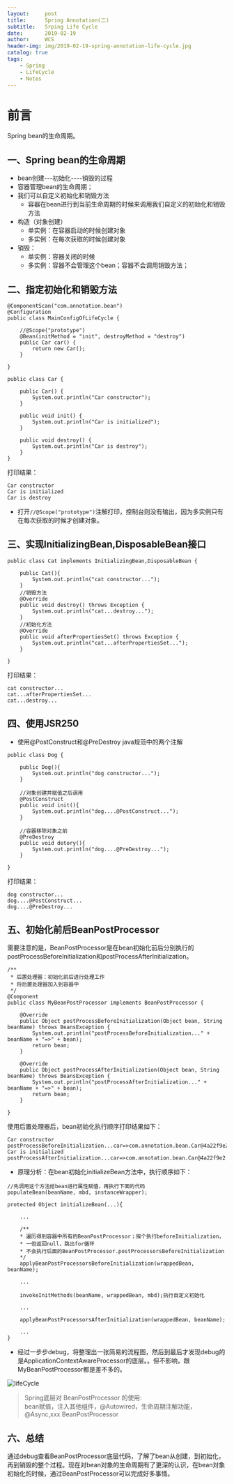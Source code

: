 ```yaml
---
layout:     post
title:      Spring Annotation(二)
subtitle:   Srping Life Cycle
date:       2019-02-19
author:     WCS
header-img: img/2019-02-19-spring-annotation-life-cycle.jpg
catalog: true
tags:
    - Spring
    - LifeCycle
    - Notes
---
```


# 前言
Spring bean的生命周期。

## 一、Spring bean的生命周期

* bean创建---初始化----销毁的过程  
* 容器管理bean的生命周期；
* 我们可以自定义初始化和销毁方法
   * 容器在bean进行到当前生命周期的时候来调用我们自定义的初始化和销毁方法
* 构造（对象创建）
   * 单实例：在容器启动的时候创建对象
   * 多实例：在每次获取的时候创建对象
* 销毁：
   * 单实例：容器关闭的时候
   * 多实例：容器不会管理这个bean；容器不会调用销毁方法；

## 二、指定初始化和销毁方法

```
@ComponentScan("com.annotation.bean")
@Configuration
public class MainConfigOfLifeCycle {

    //@Scope("prototype")
    @Bean(initMethod = "init", destroyMethod = "destroy")
    public Car car() {
        return new Car();
    }

}
```  

```
public class Car {

    public Car() {
        System.out.println("Car constructor");
    }

    public void init() {
        System.out.println("Car is initialized");
    }

    public void destroy() {
        System.out.println("Car is destroy");
    }
}

```  
打印结果：  
```
Car constructor
Car is initialized
Car is destroy
```  
* 打开`//@Scope("prototype")`注解打印，控制台则没有输出，因为多实例只有在每次获取的时候才创建对象。

## 三、实现InitializingBean,DisposableBean接口

```
public class Cat implements InitializingBean,DisposableBean {
	
	public Cat(){
		System.out.println("cat constructor...");
	}
    //销毁方法
	@Override
	public void destroy() throws Exception {
		System.out.println("cat...destroy...");
	}
    //初始化方法
	@Override
	public void afterPropertiesSet() throws Exception {
		System.out.println("cat...afterPropertiesSet...");
	}

}
```  
打印结果：  
```
cat constructor...
cat...afterPropertiesSet...
cat...destroy...
```

## 四、使用JSR250

* 使用@PostConstruct和@PreDestroy java规范中的两个注解

```
public class Dog {

    public Dog(){
        System.out.println("dog constructor...");
    }

    //对象创建并赋值之后调用
    @PostConstruct
    public void init(){
        System.out.println("dog....@PostConstruct...");
    }

    //容器移除对象之前
    @PreDestroy
    public void detory(){
        System.out.println("dog....@PreDestroy...");
    }

}
```  
打印结果：  
```
dog constructor...
dog....@PostConstruct...
dog....@PreDestroy...
```

## 五、初始化前后BeanPostProcessor
需要注意的是，BeanPostProcessor是在bean初始化前后分别执行的postProcessBeforeInitialization和postProcessAfterInitialization。

```
/**
 * 后置处理器：初始化前后进行处理工作
 * 将后置处理器加入到容器中
 */
@Component
public class MyBeanPostProcessor implements BeanPostProcessor {

    @Override
    public Object postProcessBeforeInitialization(Object bean, String beanName) throws BeansException {
        System.out.println("postProcessBeforeInitialization..." + beanName + "=>" + bean);
        return bean;
    }

    @Override
    public Object postProcessAfterInitialization(Object bean, String beanName) throws BeansException {
        System.out.println("postProcessAfterInitialization..." + beanName + "=>" + bean);
        return bean;
    }

}
```  
使用后置处理器后，bean初始化执行顺序打印结果如下：  
```
Car constructor
postProcessBeforeInitialization...car=>com.annotation.bean.Car@4a22f9e2
Car is initialized
postProcessAfterInitialization...car=>com.annotation.bean.Car@4a22f9e2
```  

* 原理分析：在bean初始化initializeBean方法中，执行顺序如下：  

```
//先调用这个方法给bean进行属性赋值，再执行下面的代码
populateBean(beanName, mbd, instanceWrapper);
```  

```
protected Object initializeBean(...){

    ...

    /**
    * 遍历得到容器中所有的BeanPostProcessor；挨个执行beforeInitialization，
    * 一但返回null，跳出for循环
    * 不会执行后面的BeanPostProcessor.postProcessorsBeforeInitialization
    */
    applyBeanPostProcessorsBeforeInitialization(wrappedBean, beanName);

    ...

    invokeInitMethods(beanName, wrappedBean, mbd);执行自定义初始化

    ...

    applyBeanPostProcessorsAfterInitialization(wrappedBean, beanName);

    ...
}
```  

* 经过一步步debug，将整理出一张简易的流程图，然后到最后才发现debug的是ApplicationContextAwareProcessor的底层。。但不影响，跟MyBeanPostProcessor都是差不多的。  

![lifeCycle](/img/BeanLifeCycle.png)  

> Spring底层对 BeanPostProcessor 的使用:  
> bean赋值，注入其他组件，@Autowired，生命周期注解功能，@Async,xxx BeanPostProcessor

## 六、总结
通过debug查看BeanPostProcessor底层代码，了解了bean从创建，到初始化，再到销毁的整个过程。现在对bean对象的生命周期有了更深的认识，在bean对象初始化的时候，通过BeanPostProcessor可以完成好多事情。
